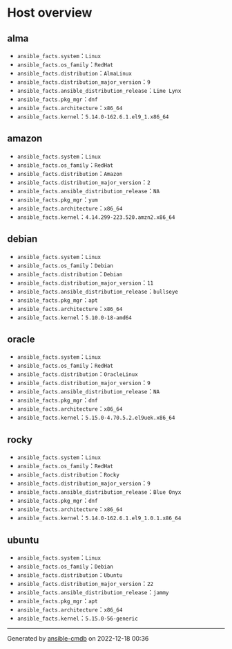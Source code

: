 Host overview
===================

alma
-------------------

* `ansible_facts.system`：`Linux`
* `ansible_facts.os_family`：`RedHat`
* `ansible_facts.distribution`：`AlmaLinux`
* `ansible_facts.distribution_major_version`：`9`
* `ansible_facts.ansible_distribution_release`：`Lime Lynx`
* `ansible_facts.pkg_mgr`：`dnf`
* `ansible_facts.architecture`：`x86_64`
* `ansible_facts.kernel`：`5.14.0-162.6.1.el9_1.x86_64`

amazon
-------------------

* `ansible_facts.system`：`Linux`
* `ansible_facts.os_family`：`RedHat`
* `ansible_facts.distribution`：`Amazon`
* `ansible_facts.distribution_major_version`：`2`
* `ansible_facts.ansible_distribution_release`：`NA`
* `ansible_facts.pkg_mgr`：`yum`
* `ansible_facts.architecture`：`x86_64`
* `ansible_facts.kernel`：`4.14.299-223.520.amzn2.x86_64`

debian
-------------------

* `ansible_facts.system`：`Linux`
* `ansible_facts.os_family`：`Debian`
* `ansible_facts.distribution`：`Debian`
* `ansible_facts.distribution_major_version`：`11`
* `ansible_facts.ansible_distribution_release`：`bullseye`
* `ansible_facts.pkg_mgr`：`apt`
* `ansible_facts.architecture`：`x86_64`
* `ansible_facts.kernel`：`5.10.0-18-amd64`

oracle
-------------------

* `ansible_facts.system`：`Linux`
* `ansible_facts.os_family`：`RedHat`
* `ansible_facts.distribution`：`OracleLinux`
* `ansible_facts.distribution_major_version`：`9`
* `ansible_facts.ansible_distribution_release`：`NA`
* `ansible_facts.pkg_mgr`：`dnf`
* `ansible_facts.architecture`：`x86_64`
* `ansible_facts.kernel`：`5.15.0-4.70.5.2.el9uek.x86_64`

rocky
-------------------

* `ansible_facts.system`：`Linux`
* `ansible_facts.os_family`：`RedHat`
* `ansible_facts.distribution`：`Rocky`
* `ansible_facts.distribution_major_version`：`9`
* `ansible_facts.ansible_distribution_release`：`Blue Onyx`
* `ansible_facts.pkg_mgr`：`dnf`
* `ansible_facts.architecture`：`x86_64`
* `ansible_facts.kernel`：`5.14.0-162.6.1.el9_1.0.1.x86_64`

ubuntu
-------------------

* `ansible_facts.system`：`Linux`
* `ansible_facts.os_family`：`Debian`
* `ansible_facts.distribution`：`Ubuntu`
* `ansible_facts.distribution_major_version`：`22`
* `ansible_facts.ansible_distribution_release`：`jammy`
* `ansible_facts.pkg_mgr`：`apt`
* `ansible_facts.architecture`：`x86_64`
* `ansible_facts.kernel`：`5.15.0-56-generic`


---------------

Generated by [ansible-cmdb](https://github.com/fboender/ansible-cmdb) on 2022-12-18 00:36

